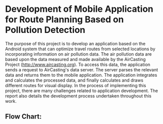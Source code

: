 Development of Mobile Application for Route Planning Based on Pollution Detection
========================================================================================================================
The purpose of this project is to develop an application based on the Android system that can optimize travel routes from selected locations by incorporating information on air pollution data. The air pollution data are based upon the data measured and made available by the AirCasting Project (http://www.aircasting.org). To access this data, the application sends a request to AirCasting's data server. The server parses the relevant data and returns them to the mobile application. The application integrates and calculates the processed data, and finally calculates and draws different routes for visual display. In the process of implementing this project, there are many challenges related to application development. The report also details the development process undertaken throughout this work.

## Flow Chart:




